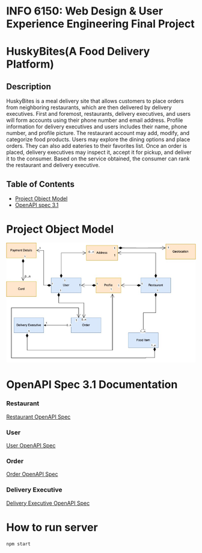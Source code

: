 # INFO 6150: Web Design & User Experience Engineering Final Project

# HuskyBites(A Food Delivery Platform)

## Description

HuskyBites is a meal delivery site that allows customers to place orders from neighboring restaurants, which are then delivered by delivery executives. First and foremost, restaurants, delivery executives, and users will form accounts using their phone number and email address. Profile information for delivery executives and users includes their name, phone number, and profile picture. The restaurant account may add, modify, and categorize food products. Users may explore the dining options and place orders. They can also add eateries to their favorites list. Once an order is placed, delivery executives may inspect it, accept it for pickup, and deliver it to the consumer. Based on the service obtained, the consumer can rank the restaurant and delivery executive.

## Table of Contents

- [Project Object Model](#project-object-model)
- [OpenAPI spec 3.1](#openapi-spec-31-documentation)

# Project Object Model

![Project Object Model](/assets/object-diagram.jpg)

# OpenAPI Spec 3.1 Documentation

### Restaurant
[Restaurant OpenAPI Spec](/docs/openapi%20spec/restaurant/openapi-resturant.yml)

### User
[User OpenAPI Spec](/docs/openapi%20spec/user/openapi-user.yml)

### Order
[Order OpenAPI Spec](/docs/openapi%20spec/order/openapi-order.yml)

### Delivery Executive
[Delivery Executive OpenAPI Spec](/docs/openapi%20spec/delivery/openapi-delivery-executive.yml)


# How to run server

```bash
npm start